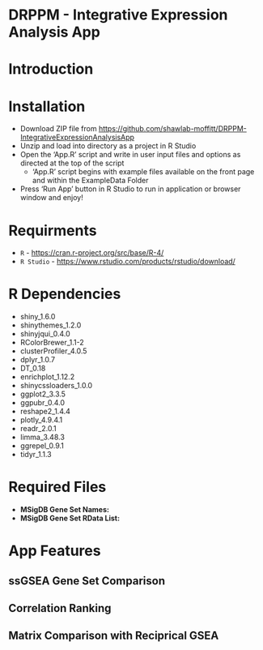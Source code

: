 # DRPPM - Integrative Expression Analysis App

# Introduction



# Installation

* Download ZIP file from https://github.com/shawlab-moffitt/DRPPM-IntegrativeExpressionAnalysisApp
* Unzip and load into directory as a project in R Studio
* Open the ‘App.R’ script and write in user input files and options as directed at the top of the script
  * ‘App.R’ script begins with example files available on the front page and within the ExampleData Folder
* Press ‘Run App’ button in R Studio to run in application or browser window and enjoy!


# Requirments

* `R` - https://cran.r-project.org/src/base/R-4/
* `R Studio` - https://www.rstudio.com/products/rstudio/download/

# R Dependencies

* shiny_1.6.0
* shinythemes_1.2.0
* shinyjqui_0.4.0
* RColorBrewer_1.1-2
* clusterProfiler_4.0.5
* dplyr_1.0.7
* DT_0.18
* enrichplot_1.12.2
* shinycssloaders_1.0.0
* ggplot2_3.3.5
* ggpubr_0.4.0
* reshape2_1.4.4
* plotly_4.9.4.1
* readr_2.0.1
* limma_3.48.3
* ggrepel_0.9.1
* tidyr_1.1.3

# Required Files

* **MSigDB Gene Set Names:**
* **MSigDB Gene Set RData List:**

# App Features

## ssGSEA Gene Set Comparison



## Correlation Ranking



## Matrix Comparison with Reciprical GSEA
